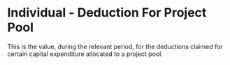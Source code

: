 # Individual - Deduction For Project Pool
This is the value, during the relevant period, for the deductions claimed for certain capital expenditure allocated to a project pool.